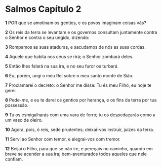# Salmos Capítulo 2

**1** 	POR que se amotinam os gentios, e os povos imaginam coisas vãs?

**2** 	Os reis da terra se levantam e os governos consultam juntamente contra o Senhor e contra o seu ungido, dizendo:

**3** 	Rompamos as suas ataduras, e sacudamos de nós as suas cordas.

**4** 	Aquele que habita nos céus se rirá; o Senhor zombará deles.

**5** 	Então lhes falará na sua ira, e no seu furor os turbará.

**6** 	Eu, porém, ungi o meu Rei sobre o meu santo monte de Sião.

**7** 	Proclamarei o decreto: o Senhor me disse: Tu és meu Filho, eu hoje te gerei.

**8** 	Pede-me, e eu te darei os gentios por herança, e os fins da terra por tua possessão.

**9** 	Tu os esmigalharás com uma vara de ferro; tu os despedaçarás como a um vaso de oleiro.

**10** 	Agora, pois, ó reis, sede prudentes; deixai-vos instruir, juízes da terra.

**11** 	Servi ao Senhor com temor, e alegrai-vos com tremor.

**12** 	Beijai o Filho, para que se não ire, e pereçais no caminho, quando em breve se acender a sua ira; bem-aventurados todos aqueles que nele confiam.

